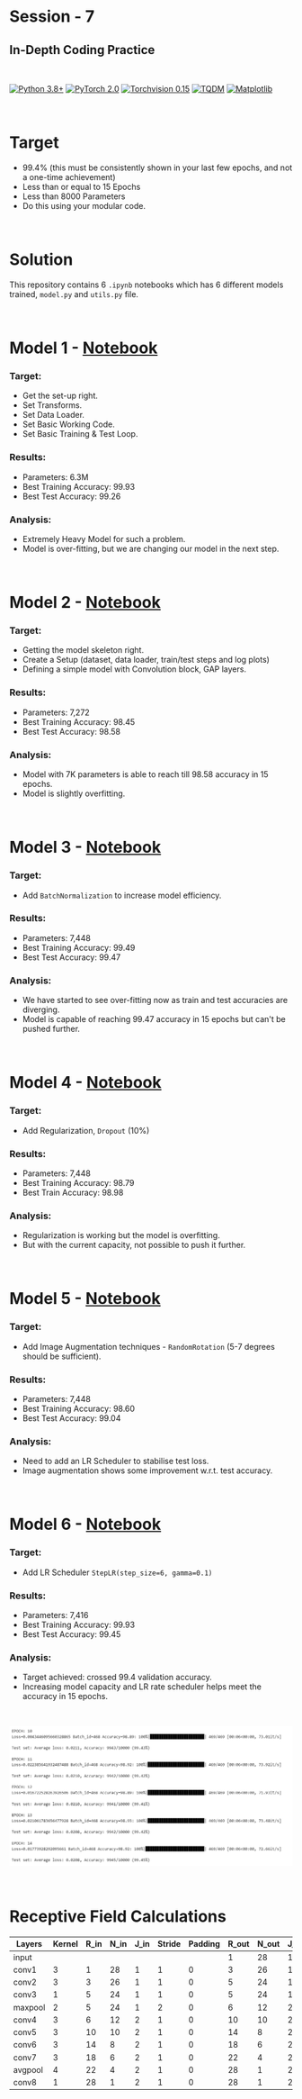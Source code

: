 # Session - 7 
## In-Depth Coding Practice

<br>

[![Python 3.8+](https://img.shields.io/badge/python-3.8+-blue.svg)](https://www.python.org/downloads/release/python-380/)
[![PyTorch 2.0](https://img.shields.io/badge/torch-v2.0-brightgreen)](https://pytorch.org/docs/stable/index.html)
[![Torchvision 0.15](https://img.shields.io/badge/torchvision-v0.15-green)](https://pytorch.org/vision/stable/index.html)
[![TQDM](https://img.shields.io/badge/tqdm-v4.65.0-yellowgreen)](https://tqdm.github.io/)
[![Matplotlib](https://img.shields.io/badge/matplotlib-v3.7.1-orange)](https://matplotlib.org/stable/index.html)

<br>

# Target

- 99.4% (this must be consistently shown in your last few epochs, and not a one-time achievement)
- Less than or equal to 15 Epochs
- Less than 8000 Parameters
- Do this using your modular code. 

<br>

# Solution

This repository contains 6 `.ipynb` notebooks which has 6 different models trained, `model.py` and `utils.py` file.

<br>

# Model 1 - [Notebook](https://github.com/VarunSivamani/ERA-V1/blob/main/Session%207/S7_Model1.ipynb)


### Target:

- Get the set-up right.
- Set Transforms.
- Set Data Loader.
- Set Basic Working Code.
- Set Basic Training  & Test Loop.

### Results:

- Parameters: 6.3M
- Best Training Accuracy: 99.93
- Best Test Accuracy: 99.26

### Analysis:

- Extremely Heavy Model for such a problem.
- Model is over-fitting, but we are changing our model in the next step.

<br>

# Model 2 - [Notebook](https://github.com/VarunSivamani/ERA-V1/blob/main/Session%207/S7_Model2.ipynb)


### Target:

- Getting the model skeleton right.
- Create a Setup (dataset, data loader, train/test steps and log plots)
- Defining a simple model with Convolution block, GAP layers.

### Results:

- Parameters: 7,272
- Best Training Accuracy: 98.45
- Best Test Accuracy: 98.58

### Analysis:

- Model with 7K parameters is able to reach till 98.58 accuracy in 15 epochs.
- Model is slightly overfitting.

<br>

# Model 3 - [Notebook](https://github.com/VarunSivamani/ERA-V1/blob/main/Session%207/S7_Model3.ipynb)


### Target:

- Add `BatchNormalization` to increase model efficiency.


### Results:

- Parameters: 7,448
- Best Training Accuracy: 99.49
- Best Test Accuracy: 99.47

### Analysis:

- We have started to see over-fitting now as train and test accuracies are diverging. 
- Model is capable of reaching 99.47 accuracy in 15 epochs but can't be pushed further.

<br>

# Model 4 - [Notebook](https://github.com/VarunSivamani/ERA-V1/blob/main/Session%207/S7_Model4.ipynb)


### Target:

- Add Regularization, `Dropout` (10%)

### Results:

- Parameters: 7,448
- Best Training Accuracy: 98.79
- Best Train Accuracy: 98.98

### Analysis:

- Regularization is working but the model is overfitting.
- But with the current capacity, not possible to push it further. 

<br>

# Model 5 - [Notebook](https://github.com/VarunSivamani/ERA-V1/blob/main/Session%207/S7_Model5.ipynb)


### Target: 

- Add Image Augmentation techniques - `RandomRotation` (5-7 degrees should be sufficient). 

### Results:

- Parameters: 7,448
- Best Training Accuracy: 98.60
- Best Test Accuracy: 99.04

### Analysis:

- Need to add an LR Scheduler to stabilise test loss.
- Image augmentation shows some improvement w.r.t. test accuracy.

<br>

# Model 6 - [Notebook](https://github.com/VarunSivamani/ERA-V1/blob/main/Session%207/S7_Model6.ipynb)


### Target:

- Add LR Scheduler `StepLR(step_size=6, gamma=0.1)`

### Results:

- Parameters: 7,416
- Best Training Accuracy: 99.93
- Best Test Accuracy: 99.45

### Analysis:

- Target achieved: crossed 99.4 validation accuracy.
- Increasing model capacity and LR rate scheduler helps meet the accuracy in 15 epochs.

<br>

![Accuracies](../Results/Session%207/Results.png)

<br>

# Receptive Field Calculations

| Layers   | Kernel | R_in | N_in | J_in | Stride | Padding | R_out | N_out | J_out |
|----------|--------|------|------|------|--------|---------|-------|-------|-------|
| input    |        |      |      |      |        |         | 1     | 28    | 1     |
| conv1    | 3      | 1    | 28   | 1    | 1      | 0       | 3     | 26    | 1     |
| conv2    | 3      | 3    | 26   | 1    | 1      | 0       | 5     | 24    | 1     |
| conv3    | 1      | 5    | 24   | 1    | 1      | 0       | 5     | 24    | 1     |
| maxpool  | 2      | 5    | 24   | 1    | 2      | 0       | 6     | 12    | 2     |
| conv4    | 3      | 6    | 12   | 2    | 1      | 0       | 10    | 10    | 2     |
| conv5    | 3      | 10   | 10   | 2    | 1      | 0       | 14    | 8     | 2     |
| conv6    | 3      | 14   | 8    | 2    | 1      | 0       | 18    | 6     | 2     |
| conv7    | 3      | 18   | 6    | 2    | 1      | 0       | 22    | 4     | 2     |
| avgpool  | 4      | 22   | 4    | 2    | 1      | 0       | 28    | 1     | 2     |
| conv8    | 1      | 28   | 1    | 2    | 1      | 0       | 28    | 1     | 2     |



